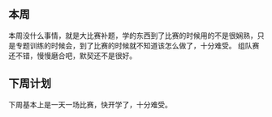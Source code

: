 ## 本周

本周没什么事情，就是大比赛补题，学的东西到了比赛的时候用的不是很娴熟，只是专题训练的时候会，到了比赛的时候就不知道该怎么做了，十分难受。
组队赛还不错，慢慢磨合吧，默契还不是很好。

## 下周计划

下周基本上是一天一场比赛，快开学了，十分难受。
